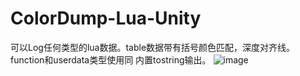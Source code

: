 # ColorDump-Lua-Unity
可以Log任何类型的lua数据。table数据带有括号颜色匹配，深度对齐线。function和userdata类型使用同 内置tostring输出。
 ![image](https://github.com/Julian19960520/ColorDump-Unity-Lua/blob/master/052745BB.png)
